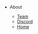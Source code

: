 * About

  * [Team](/Docs/home/Contributors.md)
  * [Discord](https://discord.gg/BN4WZGavED)
  * [Home](/)
